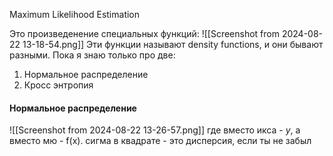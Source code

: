 Maximum Likelihood Estimation

Это произведенение специальных функций:
![[Screenshot from 2024-08-22 13-18-54.png]]
Эти функции называют density functions, и они бывают разными. Пока я знаю только про две:
1) Нормальное распределение
2) Кросс энтропия

#### Нормальное распределение
![[Screenshot from 2024-08-22 13-26-57.png]]
где вместо икса - $y$, а вместо мю - f(x).
сигма в квадрате - это дисперсия, если ты не забыл
